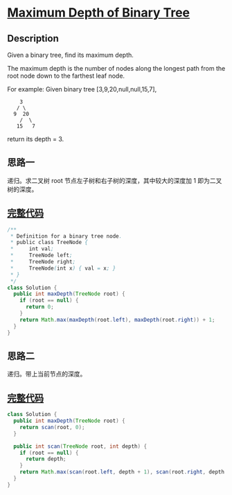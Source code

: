 # [Maximum Depth of Binary Tree][title]

## Description

Given a binary tree, find its maximum depth.

The maximum depth is the number of nodes along the longest path from the root node down to the farthest leaf node.

For example:
Given binary tree [3,9,20,null,null,15,7],

```
    3
   / \
  9  20
    /  \
   15   7
```

return its depth = 3.

## 思路一

递归。求二叉树 root 节点左子树和右子树的深度，其中较大的深度加 1 即为二叉树的深度。

## [完整代码][src]

```java
/**
 * Definition for a binary tree node.
 * public class TreeNode {
 *     int val;
 *     TreeNode left;
 *     TreeNode right;
 *     TreeNode(int x) { val = x; }
 * }
 */
class Solution {
  public int maxDepth(TreeNode root) {
    if (root == null) {
      return 0;
    }
    return Math.max(maxDepth(root.left), maxDepth(root.right)) + 1;
  }
}
```

## 思路二

递归。带上当前节点的深度。

## [完整代码][src2]

```java
class Solution {
  public int maxDepth(TreeNode root) {
    return scan(root, 0);
  }

  public int scan(TreeNode root, int depth) {
    if (root == null) {
      return depth;
    }
    return Math.max(scan(root.left, depth + 1), scan(root.right, depth + 1));
  }
}
```

[title]: https://leetcode.com/problems/maximum-depth-of-binary-tree
[src]: https://github.com/andavid/leetcode-java/blob/master/src/com/andavid/leetcode/_104/Solution.java
[src2]: https://github.com/andavid/leetcode-java/blob/master/src/com/andavid/leetcode/_104/Solution2.java
